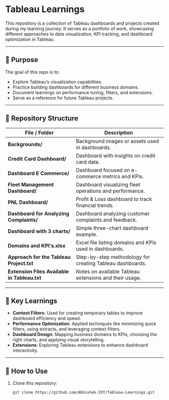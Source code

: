 # Tableau Learnings

This repository is a collection of Tableau dashboards and projects created during my learning journey. It serves as a portfolio of work, showcasing different approaches to data visualization, KPI tracking, and dashboard optimization in Tableau.

---

## 📌 Purpose
The goal of this repo is to:
- Explore Tableau’s visualization capabilities.
- Practice building dashboards for different business domains.
- Document learnings on performance tuning, filters, and extensions.
- Serve as a reference for future Tableau projects.

---

## 📂 Repository Structure

| File / Folder                          | Description                                                                 |
|----------------------------------------|-----------------------------------------------------------------------------|
| **Backgrounds/**                       | Background images or assets used in dashboards.                             |
| **Credit Card Dashboard/**             | Dashboard with insights on credit card data.                                |
| **Dashboard E Commerce/**              | Dashboard focused on e-commerce metrics and KPIs.                           |
| **Fleet Management Dashboard/**        | Dashboard visualizing fleet operations and performance.                      |
| **PNL Dashboard/**                     | Profit & Loss dashboard to track financial trends.                          |
| **Dashboard for Analyzing Complaints/**| Dashboard analyzing customer complaints and feedback.                        |
| **Dashboard with 3 charts/**           | Simple three-chart dashboard example.                                       |
| **Domains and KPI's.xlsx**             | Excel file listing domains and KPIs used in dashboards.                     |
| **Approach for the Tableau Project.txt** | Step-by-step methodology for creating Tableau dashboards.                  |
| **Extension Files Available in Tableau.txt** | Notes on available Tableau extensions and their usage.                   |

---

## 🧠 Key Learnings
- **Context Filters**: Used for creating temporary tables to improve dashboard efficiency and speed.  
- **Performance Optimization**: Applied techniques like minimizing quick filters, using extracts, and leveraging context filters.  
- **Dashboard Design**: Mapping business domains to KPIs, choosing the right charts, and applying visual storytelling.  
- **Extensions**: Exploring Tableau extensions to enhance dashboard interactivity.  

---

## 🚀 How to Use
1. Clone this repository:
   ```bash
   git clone https://github.com/Abhishek-IOT/Tableau-Learnings.git
